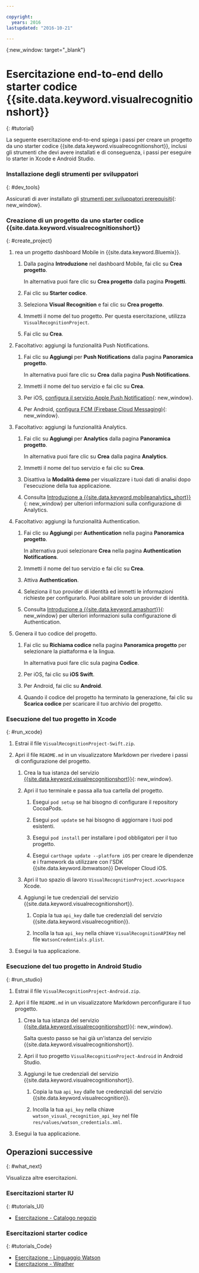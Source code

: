 ```yaml
---

copyright:
  years: 2016
lastupdated: "2016-10-21"

---
```

{:new_window: target="_blank"}

# Esercitazione end-to-end dello starter codice {{site.data.keyword.visualrecognitionshort}} 
{: #tutorial}

La seguente esercitazione end-to-end spiega i passi per creare un progetto da uno starter codice {{site.data.keyword.visualrecognitionshort}}, inclusi gli strumenti che devi avere installati e di conseguenza, i passi per eseguire lo starter in Xcode e Android Studio.


### Installazione degli strumenti per sviluppatori
{: #dev_tools}

Assicurati di aver installato gli [strumenti per sviluppatori prerequisiti](get_code.html#prereq-dev-tools){: new_window}.


### Creazione di un progetto da uno starter codice {{site.data.keyword.visualrecognitionshort}}
{: #create_project}

1. rea un progetto dashboard Mobile in {{site.data.keyword.Bluemix}}.

   1. Dalla pagina **Introduzione** nel dashboard Mobile, fai clic su **Crea progetto**.

      In alternativa puoi fare clic su **Crea progetto** dalla pagina **Progetti**.

   2. Fai clic su **Starter codice**.

   3. Seleziona **Visual Recognition** e fai clic su **Crea progetto**.

   4. Immetti il nome del tuo progetto. Per questa esercitazione, utilizza `VisualRecognitionProject`.
   
   5. Fai clic su **Crea**.

2. Facoltativo: aggiungi la funzionalità Push Notifications.

   1. Fai clic su **Aggiungi** per **Push Notifications** dalla pagina **Panoramica progetto**.

      In alternativa puoi fare clic su **Crea** dalla pagina **Push Notifications**.

   2. Immetti il nome del tuo servizio e fai clic su **Crea**.

   3. Per iOS, [configura il servizio Apple Push Notification](/docs/services/mobilepush/t_push_provider_ios.html){: new_window}.

   4. Per Android, [configura FCM (Firebase Cloud Messaging)](/docs/services/mobilepush/t_push_provider_android.html){: new_window}.
   
3. Facoltativo: aggiungi la funzionalità Analytics. 

   1. Fai clic su **Aggiungi** per **Analytics** dalla pagina **Panoramica progetto**. 

      In alternativa puoi fare clic su **Crea** dalla pagina **Analytics**. 

   2. Immetti il nome del tuo servizio e fai clic su **Crea**.
   
   3. Disattiva la **Modalità demo** per visualizzare i tuoi dati di analisi dopo l'esecuzione della tua applicazione.
   
   4. Consulta [Introduzione a {{site.data.keyword.mobileanalytics_short}}](/docs/services/mobileanalytics/index.html){: new_window} per ulteriori informazioni sulla configurazione di Analytics.
  
4. Facoltativo: aggiungi la funzionalità Authentication. 

   1. Fai clic su **Aggiungi** per **Authentication** nella pagina **Panoramica progetto**. 

      In alternativa puoi selezionare **Crea** nella pagina **Authentication Notifications**. 

   2. Immetti il nome del tuo servizio e fai clic su **Crea**.
   
   3. Attiva **Authentication**.
   
   4. Seleziona il tuo provider di identità ed immetti le informazioni richieste per configurarlo. Puoi abilitare solo un provider di identità.

   5. Consulta [Introduzione a {{site.data.keyword.amashort}}](/docs/services/mobileaccess/index.html){: new_window} per ulteriori informazioni sulla configurazione di Authentication.

5. Genera il tuo codice del progetto.

   1. Fai clic su **Richiama codice** nella pagina **Panoramica progetto** per selezionare la piattaforma e la lingua.
   
      In alternativa puoi fare clic sula pagina **Codice**.
      
   2. Per iOS, fai clic su **iOS Swift**.
   
   3. Per Android, fai clic su **Android**.
   
   4. Quando il codice del progetto ha terminato la generazione, fai clic su **Scarica codice** per scaricare il tuo archivio del progetto.


### Esecuzione del tuo progetto in Xcode
{: #run_xcode}

1. Estrai il file `VisualRecognitionProject-Swift.zip`.

2. Apri il file `README.md` in un visualizzatore Markdown per rivedere i passi di configurazione del progetto.

   1. Crea la tua istanza del servizio [{{site.data.keyword.visualrecognitionshort}}](https://console.{DomainName}/catalog/services/visual-recognition/){: new_window}.
   
   2. Apri il tuo terminale e passa alla tua cartella del progetto.
   
      1. Esegui `pod setup` se hai bisogno di configurare il repository CocoaPods.
      
      2. Esegui `pod update` se hai bisogno di aggiornare i tuoi pod esistenti.
      
      3. Esegui `pod install` per installare i pod obbligatori per il tuo progetto.
      
      4. Esegui `carthage update --platform iOS` per creare le dipendenze e i framework da utilizzare con l'SDK {{site.data.keyword.ibmwatson}} Developer Cloud iOS.
      
   3. Apri il tuo spazio di lavoro `VisualRecognitionProject.xcworkspace` Xcode.
   
   4. Aggiungi le tue credenziali del servizio {{site.data.keyword.visualrecognitionshort}}.
   
      1. Copia la tua `api_key` dalle tue credenziali del servizio {{site.data.keyword.visualrecognition}}.
      
      2. Incolla la tua `api_key` nella chiave `VisualRecognitionAPIKey` nel file `WatsonCredentials.plist`.
      
3. Esegui la tua applicazione.


### Esecuzione del tuo progetto in Android Studio
{: #run_studio}

1. Estrai il file `VisualRecognitionProject-Android.zip`.

2. Apri il file `README.md` in un visualizzatore Markdown perconfigurare il tuo progetto. 

   1. Crea la tua istanza del servizio [{{site.data.keyword.visualrecognitionshort}}](https://console.{DomainName}/catalog/services/visual-recognition/){: new_window}.
   
      Salta questo passo se hai già un'istanza del servizio {{site.data.keyword.visualrecognitionshort}}.
   
   2. Apri il tuo progetto `VisualRecognitionProject-Android` in Android Studio.
   
   4. Aggiungi le tue credenziali del servizio {{site.data.keyword.visualrecognitionshort}}.
   
      1. Copia la tua `api_key` dalle tue credenziali del servizio {{site.data.keyword.visualrecognition}}.
      
      2. Incolla la tua `api_key` nella chiave `watson_visual_recognition_api_key` nel file `res/values/watson_credentials.xml`.
      
3. Esegui la tua applicazione.


## Operazioni successive
{: #what_next}

Visualizza altre esercitazioni.


### Esercitazioni starter IU
{: #tutorials_UI}

* [Esercitazione - Catalogo negozio](tutorial_store_catalog.html)


### Esercitazioni starter codice
{: #tutorials_Code}

* [Esercitazione - Linguaggio Watson](tutorial_watson_language.html)
* [Esercitazione - Weather ](tutorial_weather.html)
